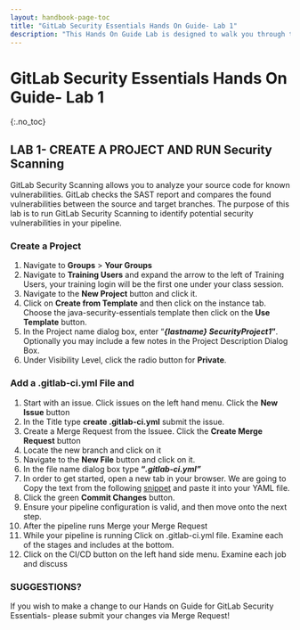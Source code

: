 ```yaml
---
layout: handbook-page-toc
title: "GitLab Security Essentials Hands On Guide- Lab 1"
description: "This Hands On Guide Lab is designed to walk you through the lab exercises used in the GitLab Security Essentials course."
---
```

# GitLab Security Essentials Hands On Guide- Lab 1
{:.no_toc}

## LAB 1- CREATE A PROJECT AND RUN Security Scanning

GitLab Security Scanning allows you to analyze your source code for known vulnerabilities. GitLab checks the SAST report and compares the found vulnerabilities between the source and target branches. The purpose of this lab is to run GitLab Security Scanning to identify potential security vulnerabilities in your pipeline.

### Create a Project
1. Navigate to **Groups** > **Your Groups**
2. Navigate to **Training Users** and expand the arrow to the left of Training Users, your training login will be the first one under your class session.
3. Navigate to the **New Project** button and click it.
4. Click on **Create from Template** and then click on the instance tab. Choose the java-security-essentials template then click on the **Use Template** button.
5. In the Project name dialog box, enter “***{lastname} SecurityProject1*”**. Optionally you may include a few notes in the Project Description Dialog Box.
6. Under Visibility Level, click the radio button for **Private**.

### Add a .gitlab-ci.yml File and 
1. Start with an issue.  Click issues on the left hand menu.  Click the **New Issue** button
2. In the Title type **create .gitlab-ci.yml** submit the issue.  
3. Create a Merge Request from the Issuee.  Click the **Create Merge Request** button 
4. Locate the new branch and click on it 
5. Navigate to the **New File** button and click on it.
6. In the file name dialog box type **“*.gitlab-ci.yml”***
7. In order to get started, open a new tab in your browser. We are going to Copy the text from the following [snippet](https://ilt.gitlabtraining.cloud/professional-services-classes/gitlab-security-essentials/sast-demo-project/-/snippets/73) and paste it into your YAML file.
8. Click the green **Commit Changes** button.
9. Ensure your pipeline configuration is valid, and then move onto the next step.
10. After the pipeline runs Merge your Merge Request 
10. While your pipeline is running Click on .gitlab-ci.yml file.  Examine each of the stages and includes at the bottom.
11. Click on the CI/CD button on the left hand side menu.  Examine each job and discuss 

### SUGGESTIONS?

If you wish to make a change to our Hands on Guide for GitLab Security Essentials- please submit your changes via Merge Request!

